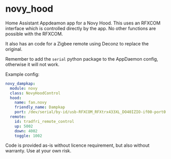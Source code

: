 # novy_hood
Home Assistant Appdeamon app for a Novy Hood. This uses an RFXCOM interface which is controlled directly by the app. No other functions are possible with the RFXCOM.

It also has an code for a Zigbee remote using Deconz to replace the original.

Remember to add the `serial` python package to the AppDaemon config, otherwise it will not work.

Example config:

```yaml
novy_dampkap:
  module: novy
  class: NovyHoodControl
  hood: 
    name: fan.novy
    friendly_name: Dampkap
    port: /dev/serial/by-id/usb-RFXCOM_RFXtrx433XL_DO40IZIO-if00-port0
  remote:
    id: tradfri_remote_control
    up: 5002
    down: 4002
    toggle: 1002
```

Code is provided as-is without licence requirement, but also without warranty. Use at your own risk.
